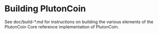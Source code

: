 Building PlutonCoin
================

See doc/build-*.md for instructions on building the various
elements of the PlutonCoin Core reference implementation of PlutonCoin.

